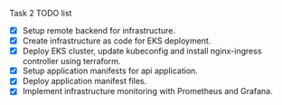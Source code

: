 Task 2 TODO list
- [x] Setup remote backend for infrastructure.
- [x] Create infrastructure as code for EKS deployment.
- [x] Deploy EKS cluster, update kubeconfig and install nginx-ingress controller using terraform.
- [x] Setup application manifests for api application.
- [x] Deploy application manifest files.
- [x] Implement infrastructure monitoring with Prometheus and Grafana.
